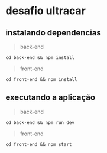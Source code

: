 # desafio ultracar
## instalando dependencias
> back-end

```
cd back-end && npm install
```

> front-end

```
cd front-end && npm install
```
## executando a aplicação

> back-end

```
cd back-end && npm run dev
```

> front-end

```
cd front-end && npm start
